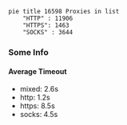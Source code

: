 
```mermaid
pie title 16598 Proxies in list
    "HTTP" : 11906
    "HTTPS": 1463
    "SOCKS" : 3644
```

### Some Info
#### Average Timeout

- mixed: 2.6s
- http: 1.2s
- https: 8.5s
- socks: 4.5s